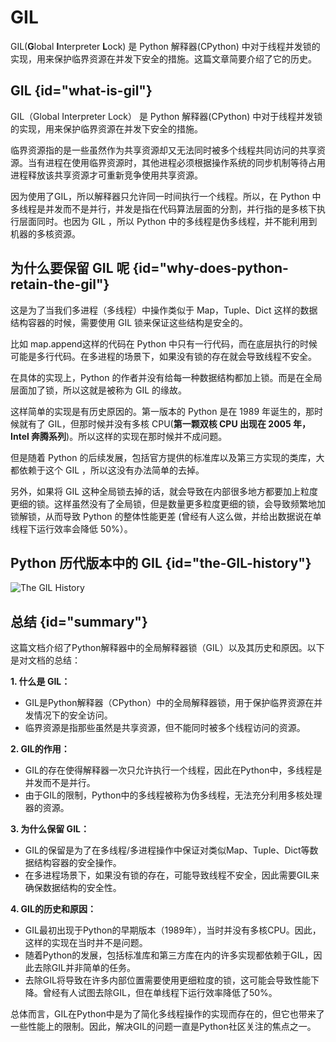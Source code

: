 # GIL

GIL(**G**lobal **I**nterpreter **L**ock) 是 Python 解释器(CPython) 中对于线程并发锁的实现，用来保护临界资源在并发下安全的措施。这篇文章简要介绍了它的历史。

## GIL {id="what-is-gil"}

GIL（Global Interpreter Lock）  是 Python 解释器(CPython) 中对于线程并发锁的实现，用来保护临界资源在并发下安全的措施。

临界资源指的是一些虽然作为共享资源却又无法同时被多个线程共同访问的共享资源。当有进程在使用临界资源时，其他进程必须根据操作系统的同步机制等待占用进程释放该共享资源才可重新竞争使用共享资源。

因为使用了GIL，所以解释器只允许同一时间执行一个线程。所以，在 Python 中多线程是并发而不是并行，并发是指在代码算法层面的分割，并行指的是多核下执行层面同时。也因为 GIL ，所以 Python 中的多线程是伪多线程，并不能利用到机器的多核资源。

## 为什么要保留 GIL 呢 {id="why-does-python-retain-the-gil"}

这是为了当我们多进程（多线程）中操作类似于 Map，Tuple、Dict 这样的数据结构容器的时候，需要使用 GIL 锁来保证这些结构是安全的。

比如 map.append这样的代码在 Python 中只有一行代码，而在底层执行的时候可能是多行代码。在多进程的场景下，如果没有锁的存在就会导致线程不安全。

在具体的实现上，Python 的作者并没有给每一种数据结构都加上锁。而是在全局层面加了锁，所以这就是被称为 GIL 的缘故。

这样简单的实现是有历史原因的。第一版本的 Python 是在 1989 年诞生的，那时候就有了 GIL，但那时候并没有多核 CPU(**第一颗双核 CPU 出现在 2005 年，Intel 奔腾系列**)。所以这样的实现在那时候并不成问题。

但是随着 Python 的后续发展，包括官方提供的标准库以及第三方实现的类库，大都依赖于这个 GIL ，所以这没有办法简单的去掉。

另外，如果将 GIL 这种全局锁去掉的话，就会导致在内部很多地方都要加上粒度更细的锁。这样虽然没有了全局锁，但是数量更多粒度更细的锁，会导致频繁地加锁解锁，从而导致 Python 的整体性能更差 (曾经有人这么做，并给出数据说在单线程下运行效率会降低 50%）。


## Python 历代版本中的 GIL {id="the-GIL-history"}

<img src="http://file-linker.oss-cn-hangzhou.aliyuncs.com/Rz049HcAETu7cXLBx9Hs.jpg" alt="The GIL History" />

## 总结 {id="summary"}

这篇文档介绍了Python解释器中的全局解释器锁（GIL）以及其历史和原因。以下是对文档的总结：

**1. 什么是 GIL：**
- GIL是Python解释器（CPython）中的全局解释器锁，用于保护临界资源在并发情况下的安全访问。
- 临界资源是指那些虽然是共享资源，但不能同时被多个线程访问的资源。

**2. GIL的作用：**
- GIL的存在使得解释器一次只允许执行一个线程，因此在Python中，多线程是并发而不是并行。
- 由于GIL的限制，Python中的多线程被称为伪多线程，无法充分利用多核处理器的资源。

**3. 为什么保留 GIL：**
- GIL的保留是为了在多线程/多进程操作中保证对类似Map、Tuple、Dict等数据结构容器的安全操作。
- 在多进程场景下，如果没有锁的存在，可能导致线程不安全，因此需要GIL来确保数据结构的安全性。

**4. GIL的历史和原因：**
- GIL最初出现于Python的早期版本（1989年），当时并没有多核CPU。因此，这样的实现在当时并不是问题。
- 随着Python的发展，包括标准库和第三方库在内的许多实现都依赖于GIL，因此去除GIL并非简单的任务。
- 去除GIL将导致在许多内部位置需要使用更细粒度的锁，这可能会导致性能下降。曾经有人试图去除GIL，但在单线程下运行效率降低了50%。

总体而言，GIL在Python中是为了简化多线程操作的实现而存在的，但它也带来了一些性能上的限制。因此，解决GIL的问题一直是Python社区关注的焦点之一。